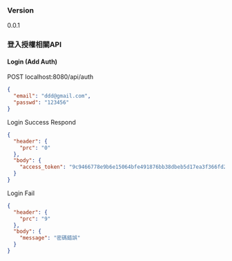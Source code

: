 ### Version
0.0.1

### 登入授權相關API

#### Login (Add Auth)
POST localhost:8080/api/auth
``` json
{
  "email": "ddd@gmail.com",
  "passwd": "123456"
}
```

Login Success Respond
``` json
{
  "header": {
    "prc": "0"
  },
  "body": {
    "access_token": "9c9466778e9b6e15064bfe491876bb38dbeb5d17ea3f366fd269706ae34d8b63f21b968c228f7b82ad9b8353d2df0e6f9565a6a26de0d87ef3835a70db15fdbb"
  }
}
```

Login Fail
``` json
{
  "header": {
    "prc": "9"
  },
  "body": {
    "message": "密碼錯誤"
  }
}
```